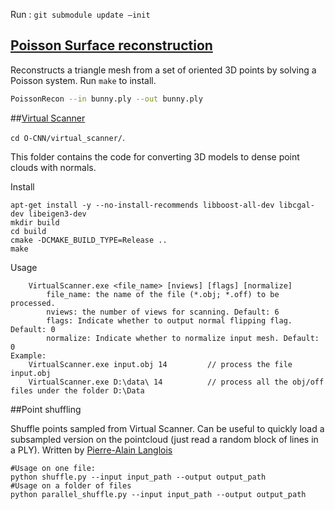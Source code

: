 Run : `git submodule update —init`

## [Poisson Surface reconstruction](https://github.com/mkazhdan/PoissonRecon)

Reconstructs a triangle mesh from a set of oriented 3D points by solving a Poisson system. Run `make` to install.

```bash
PoissonRecon --in bunny.ply --out bunny.ply
```

##[Virtual Scanner](https://github.com/wang-ps/O-CNN/tree/master/virtual_scanner)

`cd O-CNN/virtual_scanner/`.

This folder contains the code for converting 3D models to dense point clouds with normals.   

Install

```
apt-get install -y --no-install-recommends libboost-all-dev libcgal-dev libeigen3-dev
mkdir build
cd build
cmake -DCMAKE_BUILD_TYPE=Release ..
make
```

Usage

```
    VirtualScanner.exe <file_name> [nviews] [flags] [normalize]
        file_name: the name of the file (*.obj; *.off) to be processed.
        nviews: the number of views for scanning. Default: 6
        flags: Indicate whether to output normal flipping flag. Default: 0
        normalize: Indicate whether to normalize input mesh. Default: 0
Example:
    VirtualScanner.exe input.obj 14         // process the file input.obj
    VirtualScanner.exe D:\data\ 14          // process all the obj/off files under the folder D:\Data
```



##Point shuffling

Shuffle points sampled from Virtual Scanner. Can be useful to quickly load a subsampled version on the pointcloud (just read a random block of lines in a PLY). Written by [Pierre-Alain Langlois](http://imagine.enpc.fr/~langloip/)

```
#Usage on one file:
python shuffle.py --input input_path --output output_path
#Usage on a folder of files
python parallel_shuffle.py --input input_path --output output_path
```

